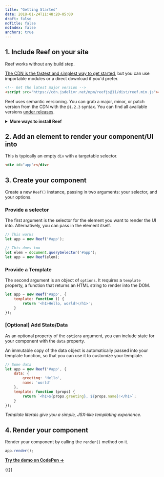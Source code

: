 ```yaml
---
title: "Getting Started"
date: 2018-01-24T11:48:20-05:00
draft: false
noTitle: false
noIndex: false
anchors: true
---
```


## 1. Include Reef on your site

Reef works without any build step.

[The CDN is the fastest and simplest way to get started](https://cdn.jsdelivr.net/npm/reefjs/dist/), but you can use importable modules or a direct download if you'd prefer.

```html
<!-- Get the latest major version -->
<script src="https://cdn.jsdelivr.net/npm/reefjs@11/dist/reef.min.js"></script>
```

Reef uses semantic versioning. You can grab a major, minor, or patch version from the CDN with the `@1.2.3` syntax. You can find all available versions [under releases](https://github.com/cferdinandi/reef/releases).

<details>
<summary class="margin-bottom-small"><strong>More ways to install Reef</strong></summary>
{{%md%}}
**ES Modules**

Reef also supports modern browsers and module bundlers (like Rollup, Webpack, Snowpack, and so on) using the ES modules `import` syntax. Use the `.es` version.

```js
import Reef from 'https://cdn.jsdelivr.net/npm/reefjs@11/dist/reef.es.min.js';
```

**NPM**

You can also use NPM (or your favorite package manager). First, install with NPM.

```bash
npm install reefjs --save
```

Then import the package.

```js
import Reef from 'reefjs';
```

**CommonJS**

If you use NodeJS, you can import Reef using the `require()` method with the `.cjs` version.

```js
let Reef = require('https://cdn.jsdelivr.net/npm/reefjs@11/dist/reef.cjs.min.js');
```

**AMD**

If you use RequireJS, SystemJS, and other AMD formats, you can import Reef with the `.amd` version.

```js
requirejs(['https://cdn.jsdelivr.net/npm/reefjs@11/dist/reef.amd.min.js'], function (Reef) {
  //...
});
```

**Direct Download**

You can [download the files directly from GitHub](https://github.com/cferdinandi/reef/archive/master.zip).

Compiled and production-ready code can be found in the `dist` directory. The `src` directory contains development code.

```html
<script src="path/to/reef.min.js"></script>
```
{{%/md%}}
</details>



## 2. Add an element to render your component/UI into

This is typically an empty `div` with a targetable selector.

```html
<div id="app"></div>
```

## 3. Create your component

Create a new `Reef()` instance, passing in two arguments: your selector, and your options.

### Provide a selector

The first argument is the selector for the element you want to render the UI into. Alternatively, you can pass in the element itself.

```js
// This works
let app = new Reef('#app');

// This does too
let elem = document.querySelector('#app');
let app = new Reef(elem);
```

### Provide a Template

The second argument is an object of `options`. It requires a `template` property, a function that returns an HTML string to render into the DOM.

```js
let app = new Reef('#app', {
	template: function () {
		return '<h1>Hello, world!</h1>';
	}
});
```

### [Optional] Add State/Data

As an optional property of the `options` argument, you can include state for your component with the `data` property.

An immutable copy of the data object is automatically passed into your template function, so that you can use it to customize your template.

```js
// Some data
let app = new Reef('#app', {
	data: {
		greeting: 'Hello',
		name: 'world'
	},
	template: function (props) {
		return `<h1>${props.greeting}, ${props.name}!</h1>`;
	}
});
```

_Template literals give you a simple, JSX-like templating experience._

## 4. Render your component

Render your component by calling the `render()` method on it.

```js
app.render();
```

**[Try the demo on CodePen &rarr;](https://codepen.io/cferdinandi/pen/ExwmeWZ)**

{{<mailchimp intro="true">}}